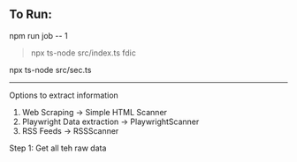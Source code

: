 ## To Run:

npm run job -- 1

> npx ts-node src/index.ts fdic

npx ts-node src/sec.ts

---

Options to extract information

1. Web Scraping -> Simple HTML Scanner
2. Playwright Data extraction -> PlaywrightScanner
3. RSS Feeds -> RSSScanner

Step 1: Get all teh raw data
